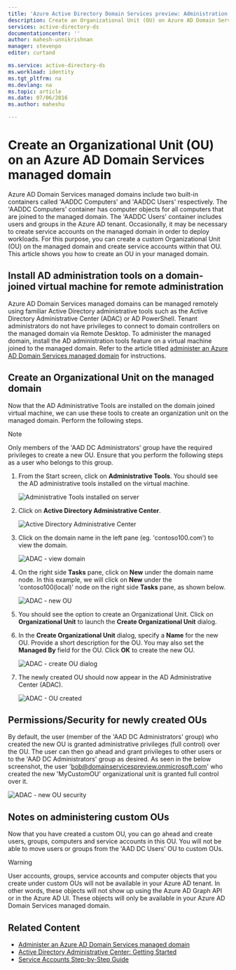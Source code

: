 ```yaml
---
title: 'Azure Active Directory Domain Services preview: Administration Guide | Microsoft Azure'
description: Create an Organizational Unit (OU) on Azure AD Domain Services managed domains
services: active-directory-ds
documentationcenter: ''
author: mahesh-unnikrishnan
manager: stevenpo
editor: curtand

ms.service: active-directory-ds
ms.workload: identity
ms.tgt_pltfrm: na
ms.devlang: na
ms.topic: article
ms.date: 07/06/2016
ms.author: maheshu

---
```

# Create an Organizational Unit (OU) on an Azure AD Domain Services managed domain
Azure AD Domain Services managed domains include two built-in containers called 'AADDC Computers' and 'AADDC Users' respectively. The 'AADDC Computers' container has computer objects for all computers that are joined to the managed domain. The 'AADDC Users' container includes users and groups in the Azure AD tenant. Occasionally, it may be necessary to create service accounts on the managed domain in order to deploy workloads. For this purpose, you can create a custom Organizational Unit (OU) on the managed domain and create service accounts within that OU. This article shows you how to create an OU in your managed domain.

## Install AD administration tools on a domain-joined virtual machine for remote administration
Azure AD Domain Services managed domains can be managed remotely using familiar Active Directory administrative tools such as the Active Directory Administrative Center (ADAC) or AD PowerShell. Tenant administrators do not have privileges to connect to domain controllers on the managed domain via Remote Desktop. To administer the managed domain, install the AD administration tools feature on a virtual machine joined to the managed domain. Refer to the article titled [administer an Azure AD Domain Services managed domain](active-directory-ds-admin-guide-administer-domain.md) for instructions.

## Create an Organizational Unit on the managed domain
Now that the AD Administrative Tools are installed on the domain joined virtual machine, we can use these tools to create an organization unit on the managed domain. Perform the following steps.

> [!NOTE]
> Only members of the 'AAD DC Administrators' group have the required privileges to create a new OU. Ensure that you perform the following steps as a user who belongs to this group.
> 
> 

1. From the Start screen, click on **Administrative Tools**. You should see the AD administrative tools installed on the virtual machine.
   
    ![Administrative Tools installed on server](./media/active-directory-domain-services-admin-guide/install-rsat-admin-tools-installed.png)
2. Click on **Active Directory Administrative Center**.
   
    ![Active Directory Administrative Center](./media/active-directory-domain-services-admin-guide/adac-overview.png)
3. Click on the domain name in the left pane (eg. 'contoso100.com') to view the domain.
   
    ![ADAC - view domain](./media/active-directory-domain-services-admin-guide/create-ou-adac-overview.png)
4. On the right side **Tasks** pane, click on **New** under the domain name node. In this example, we will click on **New** under the 'contoso100(local)' node on the right side **Tasks** pane, as shown below.
   
    ![ADAC - new OU](./media/active-directory-domain-services-admin-guide/create-ou-adac-new-ou.png)
5. You should see the option to create an Organizational Unit. Click on **Organizational Unit** to launch the **Create Organizational Unit** dialog.
6. In the **Create Organizational Unit** dialog, specify a **Name** for the new OU. Provide a short description for the OU. You may also set the **Managed By** field for the OU. Click **OK** to create the new OU.
   
    ![ADAC - create OU dialog](./media/active-directory-domain-services-admin-guide/create-ou-dialog.png)
7. The newly created OU should now appear in the AD Administrative Center (ADAC).
   
    ![ADAC - OU created](./media/active-directory-domain-services-admin-guide/create-ou-done.png)

## Permissions/Security for newly created OUs
By default, the user (member of the 'AAD DC Administrators' group) who created the new OU is granted administrative privileges (full control) over the OU. The user can then go ahead and grant privileges to other users or to the 'AAD DC Administrators' group as desired. As seen in the below screenshot, the user 'bob@domainservicespreview.onmicrosoft.com' who created the new 'MyCustomOU' organizational unit is granted full control over it.

 ![ADAC - new OU security](./media/active-directory-domain-services-admin-guide/create-ou-permissions.png)

## Notes on administering custom OUs
Now that you have created a custom OU, you can go ahead and create users, groups, computers and service accounts in this OU. You will not be able to move users or groups from the 'AAD DC Users' OU to custom OUs.

> [!WARNING]
> User accounts, groups, service accounts and computer objects that you create under custom OUs will not be available in your Azure AD tenant. In other words, these objects will not show up using the Azure AD Graph API or in the Azure AD UI. These objects will only be available in your Azure AD Domain Services managed domain.
> 
> 

## Related Content
* [Administer an Azure AD Domain Services managed domain](active-directory-ds-admin-guide-administer-domain.md)
* [Active Directory Administrative Center: Getting Started](https://technet.microsoft.com/library/dd560651.aspx)
* [Service Accounts Step-by-Step Guide](https://technet.microsoft.com/library/dd548356.aspx)


